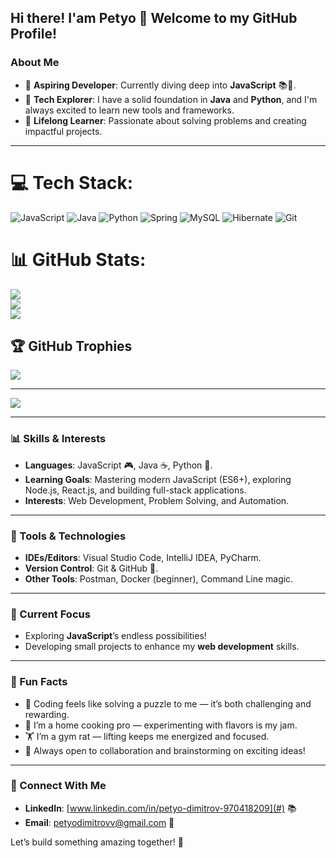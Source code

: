 ## Hi there! I'am Petyo 👋 Welcome to my GitHub Profile!

### About Me

- 🌟 **Aspiring Developer**: Currently diving deep into **JavaScript** 📚🔄.
- 🚀 **Tech Explorer**: I have a solid foundation in **Java** and **Python**, and I'm always excited to learn new tools and frameworks.
- 🌱 **Lifelong Learner**: Passionate about solving problems and creating impactful projects.

---
# 💻 Tech Stack:
![JavaScript](https://img.shields.io/badge/javascript-%23323330.svg?style=for-the-badge&logo=javascript&logoColor=%23F7DF1E) ![Java](https://img.shields.io/badge/java-%23ED8B00.svg?style=for-the-badge&logo=openjdk&logoColor=white) ![Python](https://img.shields.io/badge/python-3670A0?style=for-the-badge&logo=python&logoColor=ffdd54)  ![Spring](https://img.shields.io/badge/spring-%236DB33F.svg?style=for-the-badge&logo=spring&logoColor=white) ![MySQL](https://img.shields.io/badge/mysql-4479A1.svg?style=for-the-badge&logo=mysql&logoColor=white)  ![Hibernate](https://img.shields.io/badge/Hibernate-59666C?style=for-the-badge&logo=Hibernate&logoColor=white) ![Git](https://img.shields.io/badge/git-%23F05033.svg?style=for-the-badge&logo=git&logoColor=white) 
# 📊 GitHub Stats:
![](https://github-readme-stats.vercel.app/api?username=petyoDimitrovv&theme=dark&hide_border=false&include_all_commits=false&count_private=false)<br/>
![](https://github-readme-streak-stats.herokuapp.com/?user=petyoDimitrovv&theme=dark&hide_border=false)<br/>
![](https://github-readme-stats.vercel.app/api/top-langs/?username=petyoDimitrovv&theme=dark&hide_border=false&include_all_commits=false&count_private=false&layout=compact)

## 🏆 GitHub Trophies
![](https://github-profile-trophy.vercel.app/?username=petyoDimitrovv&theme=radical&no-frame=false&no-bg=true&margin-w=4)

---
[![](https://visitcount.itsvg.in/api?id=petyoDimitrovv&icon=0&color=0)](https://visitcount.itsvg.in)

<!-- Proudly created with GPRM ( https://gprm.itsvg.in ) -->
---

### 📊 Skills & Interests

- **Languages**: JavaScript 🎮, Java ☕, Python 🔬.
- **Learning Goals**: Mastering modern JavaScript (ES6+), exploring Node.js, React.js, and building full-stack applications.
- **Interests**: Web Development, Problem Solving, and Automation.

---

### 🔧 Tools & Technologies

- **IDEs/Editors**: Visual Studio Code, IntelliJ IDEA, PyCharm.
- **Version Control**: Git & GitHub 🎩.
- **Other Tools**: Postman, Docker (beginner), Command Line magic.

---

### 🚀 Current Focus

- Exploring **JavaScript**’s endless possibilities!
- Developing small projects to enhance my **web development** skills.

---

### 🎉 Fun Facts

- 🔄 Coding feels like solving a puzzle to me — it’s both challenging and rewarding.
- 🍳 I’m a home cooking pro — experimenting with flavors is my jam.
- 🏋️ I’m a gym rat — lifting keeps me energized and focused.
- 📝 Always open to collaboration and brainstorming on exciting ideas!

---

### 💎 Connect With Me

- **LinkedIn**: [www.linkedin.com/in/petyo-dimitrov-970418209](#) 📚
- **Email**: [petyodimitrovv@gmail.com](mailto:petyodimitrovv@gmail.com) 📧

Let’s build something amazing together! 🚀

